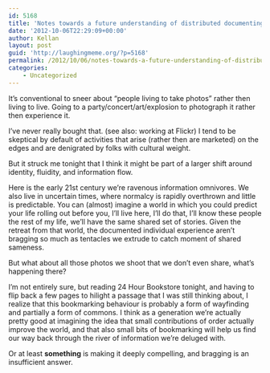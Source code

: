 ```yaml
---
id: 5168
title: 'Notes towards a future understanding of distributed documenting behavior.'
date: '2012-10-06T22:29:09+00:00'
author: Kellan
layout: post
guid: 'http://laughingmeme.org/?p=5168'
permalink: /2012/10/06/notes-towards-a-future-understanding-of-distributed-documenting-behavior/
categories:
    - Uncategorized
---
```


It’s conventional to sneer about “people living to take photos” rather then living to live. Going to a party/concert/art/explosion to photograph it rather then experience it.

I’ve never really bought that. (see also: working at Flickr) I tend to be skeptical by default of activities that arise (rather then are marketed) on the edges and are denigrated by folks with cultural weight.

But it struck me tonight that I think it might be part of a larger shift around identity, fluidity, and information flow.

Here is the early 21st century we’re ravenous information omnivores. We also live in uncertain times, where normalcy is rapidly overthrown and little is predictable. You can (almost) imagine a world in which you could predict your life rolling out before you, I’ll live here, I’ll do that, I’ll know these people the rest of my life, we’ll have the same shared set of stories. Given the retreat from that world, the documented individual experience aren’t bragging so much as tentacles we extrude to catch moment of shared sameness.

But what about all those photos we shoot that we don’t even share, what’s happening there?

I’m not entirely sure, but reading 24 Hour Bookstore tonight, and having to flip back a few pages to hilight a passage that I was still thinking about, I realize that this bookmarking behaviour is probably a form of wayfinding and partially a form of commons. I think as a generation we’re actually pretty good at imagining the idea that small contributions of order actually improve the world, and that also small bits of bookmarking will help us find our way back through the river of information we’re deluged with.

Or at least **something** is making it deeply compelling, and bragging is an insufficient answer.